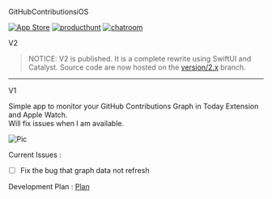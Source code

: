 GitHubContributionsiOS  

[![App Store](https://img.shields.io/itunes/v/1153432612.svg)](https://itunes.apple.com/us/app/contributions-for-github/id1153432612?l=zh&ls=1&mt=8) [![producthunt](https://img.shields.io/badge/Product%20Hunt-v1.x-orange.svg)](https://www.producthunt.com/posts/contributions-for-github) [![chatroom](https://raw.github.com/LitoMore/badges/master/badges/telegram.svg?sanitize=true)](https://telegram.me/joinchat/BTmd1EDcXVRwEzazY1CeWQ)

V2
> NOTICE: V2 is published. It is a complete rewrite using SwiftUI and Catalyst. Source code are now hosted on the [version/2.x](https://github.com/JustinFincher/GitHubContributionsiOS/tree/version/2.x) branch.

---

V1

Simple app to monitor your GitHub Contributions Graph in Today Extension and Apple Watch.  
Will fix issues when I am available.

![Pic](https://github.com/JustinFincher/GitHubContributionsiOS/raw/master/Sketch/GitHub-Contributions.jpg)  

Current Issues :   
- [ ] Fix the bug that graph data not refresh

Development Plan :
[Plan](https://github.com/JustinFincher/GitHubContributionsiOS/projects/1)


